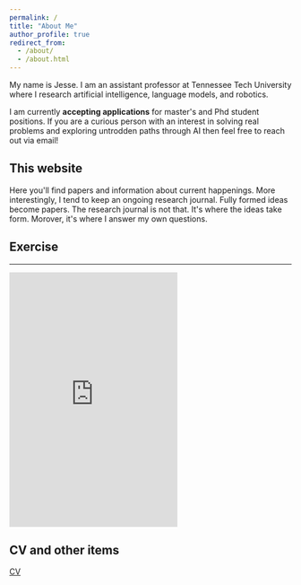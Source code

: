 ```yaml
---
permalink: /
title: "About Me"
author_profile: true
redirect_from: 
  - /about/
  - /about.html
---
```




My name is Jesse. I am an assistant professor at Tennessee Tech University where I research artificial intelligence, language models, and robotics. 

I am currently **accepting applications** for master's and Phd student positions. If you are a curious person with an interest in solving real problems and exploring untrodden paths through AI then feel free to reach out via email! 

This website
------
Here you'll find papers and information about current happenings. More interestingly, I tend to keep an ongoing research journal. Fully formed ideas become papers. The research journal is not that. It's where the ideas take form. Morover, it's where I answer my own questions.


## Exercise
---
<iframe height='454' width='300' frameborder='0' allowtransparency='true' scrolling='no' src='https://www.strava.com/athletes/100752705/latest-rides/274d85ff1858403cdb3ff73155d333f9acb777f8'></iframe>


CV and other items
------

[CV](https://github.com/JesseTNRoberts/JesseTNRoberts.github.io/blob/master/files/CV.pdf)
